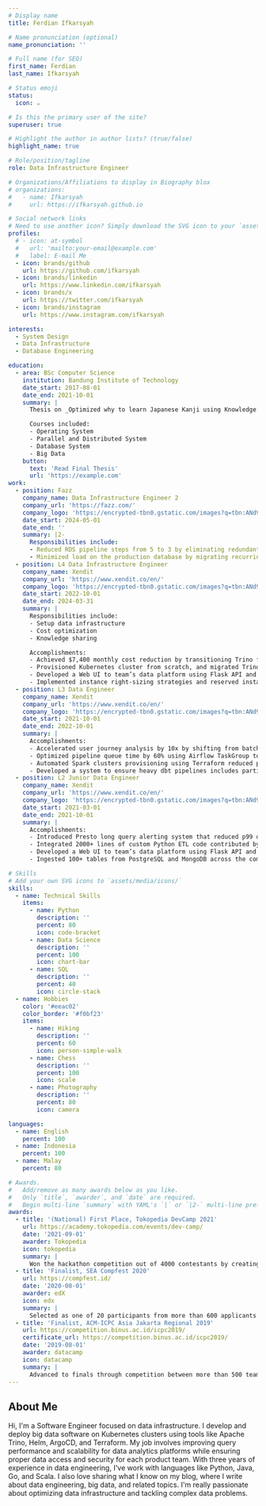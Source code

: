 ```yaml
---
# Display name
title: Ferdian Ifkarsyah

# Name pronunciation (optional)
name_pronunciation: ''

# Full name (for SEO)
first_name: Ferdian
last_name: Ifkarsyah

# Status emoji
status:
  icon: ☕️

# Is this the primary user of the site?
superuser: true

# Highlight the author in author lists? (true/false)
highlight_name: true

# Role/position/tagline
role: Data Infrastructure Engineer

# Organizations/Affiliations to display in Biography blox
# organizations:
#   - name: Ifkarsyah
#     url: https://ifkarsyah.github.io

# Social network links
# Need to use another icon? Simply download the SVG icon to your `assets/media/icons/` folder.
profiles:
  # - icon: at-symbol
  #   url: 'mailto:your-email@example.com'
  #   label: E-mail Me
  - icon: brands/github
    url: https://github.com/ifkarsyah
  - icon: brands/linkedin
    url: https://www.linkedin.com/ifkarsyah
  - icon: brands/x
    url: https://twitter.com/ifkarsyah
  - icon: brands/instagram
    url: https://www.instagram.com/ifkarsyah

interests:
  - System Design
  - Data Infrastructure
  - Database Engineering

education:
  - area: BSc Computer Science
    institution: Bandung Institute of Technology
    date_start: 2017-08-01
    date_end: 2021-10-01
    summary: |
      Thesis on _Optimized why to learn Japanese Kanji using Knowledge Graph_. Supervised by [Prof Joe Smith](https://example.com). 

      Courses included:
      - Operating System
      - Parallel and Distributed System
      - Database System
      - Big Data
    button:
      text: 'Read Final Thesis'
      url: 'https://example.com'
work:
  - position: Fazz
    company_name: Data Infrastructure Engineer 2
    company_url: 'https://fazz.com/'
    company_logo: 'https://encrypted-tbn0.gstatic.com/images?q=tbn:ANd9GcTckxZrcZeAqB1rHHE60WdukB5KAg0q_1hk0w&s'
    date_start: 2024-05-01
    date_end: ''
    summary: |2-
      Responsibilities include:
      - Reduced RDS pipeline steps from 5 to 3 by eliminating redundant copy steps and developed a Terraform module for automating GCP Storage Transfer creation.
      - Minimized load on the production database by migrating recurring ad-hoc analytics queries to BigQuery
  - position: L4 Data Infrastructure Engineer
    company_name: Xendit
    company_url: 'https://www.xendit.co/en/'
    company_logo: 'https://encrypted-tbn0.gstatic.com/images?q=tbn:ANd9GcTp1PjQagXJnoUqy0ZdzThs5XETP_ncL918pQ&s'
    date_start: 2022-10-01
    date_end: 2024-03-31
    summary: |
      Responsibilities include:
      - Setup data infrastructure
      - Cost optimization
      - Knowledge sharing

      Accomplishments: 
      - Achieved $7,400 monthly cost reduction by transitioning Trino from multizone to active-standby architecture.
      - Provisioned Kubernetes cluster from scratch, and migrated Trino from EMR, resulting in 80% cost reduction
      - Developed a Web UI to team’s data platform using Flask API and Retool, reducing manual ticket by 90%.
      - Implemented instance right-sizing strategies and reserved instances, resulting in a $2,300 monthly cost reduction
  - position: L3 Data Engineer
    company_name: Xendit
    company_url: 'https://www.xendit.co/en/'
    company_logo: 'https://encrypted-tbn0.gstatic.com/images?q=tbn:ANd9GcTp1PjQagXJnoUqy0ZdzThs5XETP_ncL918pQ&s'
    date_start: 2021-10-01
    date_end: 2022-10-01
    summary: |
      Accomplishments: 
      - Accelerated user journey analysis by 10x by shifting from batch event tracking to real-time using Kafka.
      - Optimized pipeline queue time by 60% using Airflow TaskGroup to group and manage heavy workload tasks.
      - Automated Spark clusters provisioning using Terraform reduced processing time from 2 days to 10 minutes.
      - Developed a system to ensure heavy dbt pipelines includes partitioning key, minimizing full table scans by 20%
  - position: L2 Junior Data Engineer
    company_name: Xendit
    company_url: 'https://www.xendit.co/en/'
    company_logo: 'https://encrypted-tbn0.gstatic.com/images?q=tbn:ANd9GcTp1PjQagXJnoUqy0ZdzThs5XETP_ncL918pQ&s'
    date_start: 2021-03-01
    date_end: 2021-10-01
    summary: |
      Accomplishments: 
      - Introduced Presto long query alerting system that reduced p99 query time from 2 minutes to 30 seconds.
      - Integrated 2000+ lines of custom Python ETL code contributed by multiple users into a centralized library.
      - Developed a Web UI to team’s data platform using Flask API and Retool, reducing manual ticket by 90%.
      - Ingested 100+ tables from PostgreSQL and MongoDB across the companies into data lakehouse.

# Skills
# Add your own SVG icons to `assets/media/icons/`
skills:
  - name: Technical Skills
    items:
      - name: Python
        description: ''
        percent: 80
        icon: code-bracket
      - name: Data Science
        description: ''
        percent: 100
        icon: chart-bar
      - name: SQL
        description: ''
        percent: 40
        icon: circle-stack
  - name: Hobbies
    color: '#eeac02'
    color_border: '#f0bf23'
    items:
      - name: Hiking
        description: ''
        percent: 60
        icon: person-simple-walk
      - name: Chess
        description: ''
        percent: 100
        icon: scale
      - name: Photography
        description: ''
        percent: 80
        icon: camera

languages:
  - name: English
    percent: 100
  - name: Indonesia
    percent: 100
  - name: Malay
    percent: 80

# Awards.
#   Add/remove as many awards below as you like.
#   Only `title`, `awarder`, and `date` are required.
#   Begin multi-line `summary` with YAML's `|` or `|2-` multi-line prefix and indent 2 spaces below.
awards:
  - title: '(National) First Place, Tokopedia DevCamp 2021'
    url: https://academy.tokopedia.com/events/dev-camp/
    date: '2021-09-01'
    awarder: Tokopedia
    icon: tokopedia
    summary: |
      Won the hackathon competition out of 4000 contestants by creating \href{https://github.com/ifkarsyah/pasin}{Pasin}, a web service to recommend the best clothing sizes for marketplace customers.
  - title: 'Finalist, SEA Compfest 2020'
    url: https://compfest.id/
    date: '2020-08-01'
    awarder: edX
    icon: edx
    summary: |
      Selected as one of 20 participants from more than 600 applicants to study agile software engineering, docker, microservices, docker, and DevOps. 
  - title: 'Finalist, ACM-ICPC Asia Jakarta Regional 2019'
    url: https://competition.binus.ac.id/icpc2019/
    certificate_url: https://competition.binus.ac.id/icpc2019/
    date: '2019-08-01'
    awarder: datacamp
    icon: datacamp
    summary: |
      Advanced to finals through competition between more than 500 teams. Codes with C++ for competitive programming.
---
```


## About Me

Hi, I'm a Software Engineer focused on data infrastructure. I develop and deploy big data software on Kubernetes clusters using tools like Apache Trino, Helm, ArgoCD, and Terraform. My job involves improving query performance and scalability for data analytics platforms while ensuring proper data access and security for each product team. With three years of experience in data engineering, I've work with languages like Python, Java, Go, and Scala. I also love sharing what I know on my blog, where I write about data engineering, big data, and related topics. I'm really passionate about optimizing data infrastructure and tackling complex data problems.

